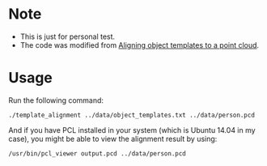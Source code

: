 # Note

* This is just for personal test.
* The code was modified from [Aligning object templates to a point cloud](http://www.pointclouds.org/documentation/tutorials/template_alignment.php).

# Usage

Run the following command:

`./template_alignment ../data/object_templates.txt ../data/person.pcd`

And if you have PCL installed in your system (which is Ubuntu 14.04 in my case), you might be able to view the alignment result by using:

`/usr/bin/pcl_viewer output.pcd ../data/person.pcd `

